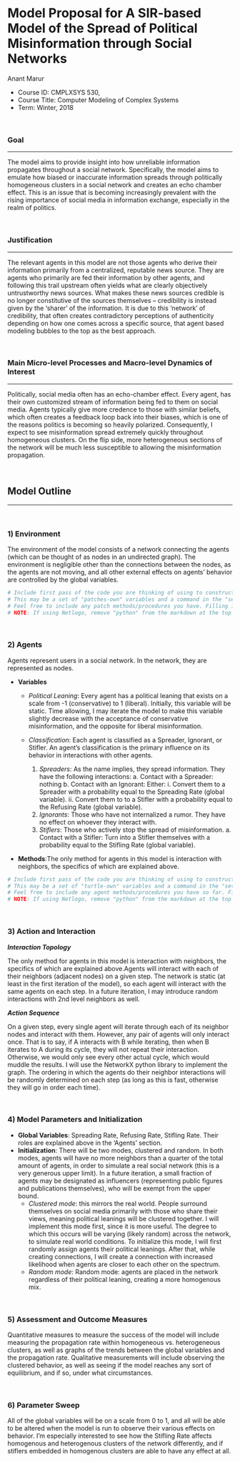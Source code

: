 # Model Proposal for A SIR-based Model of the Spread of Political Misinformation through Social Networks

Anant Marur

* Course ID: CMPLXSYS 530,
* Course Title: Computer Modeling of Complex Systems
* Term: Winter, 2018



&nbsp; 

### Goal 
*****
 
The model aims to provide insight into how unreliable information propagates throughout a social network. Specifically, the model aims to emulate how biased or inaccurate information spreads through politically homogeneous clusters in a social network and creates an echo chamber effect. This is an issue that is becoming increasingly prevalent with the rising importance of social media in information exchange, especially in the realm of politics.


&nbsp;  
### Justification
****
The relevant agents in this model are not those agents who derive their information primarily from a centralized, reputable news source. They are agents who primarily are fed their information by other agents, and following this trail upstream often yields what are clearly objectively untrustworthy news sources. What makes these news sources credible is no longer constitutive of the sources themselves – credibility is instead given by the ‘sharer’ of the information. It is due to this ‘network’ of credibility, that often creates contradictory perceptions of authenticity depending on how one comes across a specific source, that agent based modeling bubbles to the top as the best approach.

&nbsp; 
### Main Micro-level Processes and Macro-level Dynamics of Interest
****

Politically, social media often has an echo-chamber effect. Every agent, has their own customized stream of information being fed to them on social media. Agents typically give more credence to those with similar beliefs, which often creates a feedback loop back into their biases, which is one of the reasons politics is becoming so heavily polarized. 
Consequently, I expect to see misinformation spread extremely quickly throughout homogeneous clusters. On the flip side, more heterogeneous sections of the network will be much less susceptible to allowing the misinformation propagation. 

&nbsp; 


## Model Outline
****
&nbsp; 
### 1) Environment

The environment of the model consists of a network connecting the agents (which can be thought of as nodes in an undirected graph). The environment is negligible other than the connections between the nodes, as the agents are not moving, and all other external effects on agents’ behavior are controlled by the global variables. 



```python
# Include first pass of the code you are thinking of using to construct your environment
# This may be a set of "patches-own" variables and a command in the "setup" procedure, a list, an array, or Class constructor
# Feel free to include any patch methods/procedures you have. Filling in with pseudocode is ok! 
# NOTE: If using Netlogo, remove "python" from the markdown at the top of this section to get a generic code block
```

&nbsp; 

### 2) Agents
 
 Agents represent users in a social network. In the network, they are represented as nodes.
 
* __Variables__
	- _Political Leaning_: Every agent has a political leaning that exists on a scale from -1 (conservative) to 1 (liberal). Initially, this variable will be static. Time allowing, I may iterate the model to make  this variable slightly decrease with the acceptance of conservative misinformation, and the opposite for liberal misinformation.

	- _Classification_: Each agent is classified as a Spreader, Ignorant, or Stifler. An agent’s classification is the primary influence on its behavior in interactions with other agents. 
		1. _Spreaders_: As the name implies, they spread information. They have the following interactions:
			a. Contact with a Spreader: nothing
			b. Contact with an Ignorant: Either:
				i. Convert them to a Spreader with a probability equal to the Spreading Rate (global variable).
				ii. Convert them to to a Stifler with a probability equal to the Refusing Rate (global variable).
		2. _Ignorants_: Those who have not internalized a rumor. They have no effect on whoever they interact with.
		3. _Stiflers_: Those who actively stop the spread of misinformation.
			a. Contact with a Stifler: Turn into a Stifler themselves with a probability equal to the Stifling Rate (global variable).

* __Methods__:The only method for agents in this model is interaction with neighbors, the specifics of which are explained above.





```python
# Include first pass of the code you are thinking of using to construct your agents
# This may be a set of "turtle-own" variables and a command in the "setup" procedure, a list, an array, or Class constructor
# Feel free to include any agent methods/procedures you have so far. Filling in with pseudocode is ok! 
# NOTE: If using Netlogo, remove "python" from the markdown at the top of this section to get a generic code block
```

&nbsp; 

### 3) Action and Interaction 
 
**_Interaction Topology_**

The only method for agents in this model is interaction with neighbors, the specifics of which are explained above.Agents will interact with each of their neighbors (adjacent nodes) on a given step. The network is static (at least in the first iteration of the model), so each agent will interact with the same agents on each step. In a future iteration, I may introduce random interactions with 2nd level neighbors as well.
 
**_Action Sequence_**

On a given step, every single agent will iterate through each of its neighbor nodes and interact with them. However, any pair of agents will only interact once. That is to say, if A interacts with B while iterating, then when B iterates to A during its cycle, they will not repeat their interaction. Otherwise, we would only see every other actual cycle, which would muddle the results. I will use the NetworkX python library to implement the graph. The ordering in which the agents do their neighbor interactions will be randomly determined on each step (as long as this is fast, otherwise they will go in order each time). 

&nbsp; 
### 4) Model Parameters and Initialization

* __Global Variables__: Spreading Rate, Refusing Rate, Stifling Rate. Their roles are explained above in the ‘Agents’ section.
* __Initialization__: There will be two modes, clustered and random. In both modes, agents will have no more neighbors than a quarter of the total amount of agents, in order to simulate a real social network (this is a very generous upper limit). In a future iteration, a small fraction of agents may be designated as influencers (representing public figures and publications themselves), who will be exempt from the upper bound.
	- _Clustered mode_: this mirrors the real world. People surround themselves on social media primarily with those who share their views, meaning political leanings will be clustered together. I will implement this mode first, since it is more useful. The degree to which this occurs will be varying (likely random) across the network, to simulate real world conditions. To initialize this mode, I will first randomly assign agents their political leanings. After that, while creating connections, I will create a connection with increased likelihood when agents are closer to each other on the spectrum.
	- _Random mode_: Random mode: agents are placed in the network regardless of their political leaning, creating a more homogenous mix.

&nbsp; 

### 5) Assessment and Outcome Measures

Quantitative measures to measure the success of the model will include measuring the propagation rate within homogeneous vs. heterogeneous clusters, as well as graphs of the trends between the global variables and the propagation rate. Qualitative measurements will include observing the clustered behavior, as well as seeing if the model reaches any sort of equilibrium, and if so, under what circumstances.

&nbsp; 

### 6) Parameter Sweep

All of the global variables will be on a scale from 0 to 1, and all will be able to be altered when the model is run to observe their various effects on behavior. I’m especially interested to see how the Stifling Rate affects homogenous and heterogenous clusters of the network differently, and if stiflers embedded in homogenous clusters are able to have any effect at all.  
